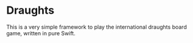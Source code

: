 # Draughts

This is a very simple framework to play the international draughts board game, written in pure Swift.
